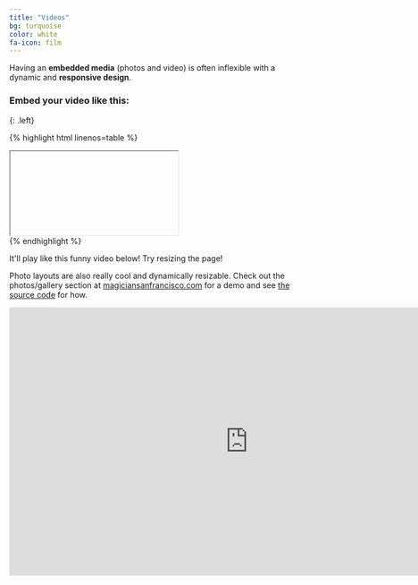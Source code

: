 ```yaml
---
title: "Videos"
bg: turquoise
color: white
fa-icon: film
---
```


Having an **embedded media** (photos and video) is often inflexible with a dynamic and **responsive design**.

### Embed your video like this:
{: .left}

{% highlight html linenos=table %}
<div class="icontain">
  <iframe src="//https://www.youtube.com/watch?v=VkBnNxneA_A" allowfullscreen></iframe>
</div>
{% endhighlight %}

It'll play like this funny video below! Try resizing the page!

Photo layouts are also really cool and dynamically resizable. Check out the photos/gallery section at [magiciansanfrancisco.com](http://magiciansanfrancisco.com) for a demo and see [the source code](https://github.com/strongrobert/MagicianSanFrancisco) for how.

<div class="icontain"><iframe width="853" height="480" src="https://www.youtube.com/embed/VkBnNxneA_A" title="Education Videos - Education Free Stock Videos - Education Free Stock Footage" frameborder="0" allow="accelerometer; autoplay; clipboard-write; encrypted-media; gyroscope; picture-in-picture; web-share" allowfullscreen></iframe></div>
